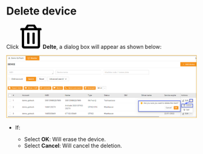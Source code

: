 # Delete device 

Click  <span class="icon-left svg-filter-info">![Ok](/docs/assets/images/web-interface/icon/SVG/trash-alt.svg) **Delte**, a dialog box will appear as shown below:

<span style="display:block;text-align:left">![active device ](/docs/assets/images/web-english/device/delete-device.png)


* If:

    * Select **OK**: Will erase the device.
    * Select **Cancel**: Will cancel the deletion.